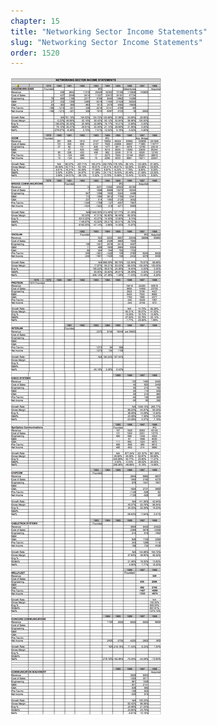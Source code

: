 ```yaml
---
chapter: 15
title: "Networking Sector Income Statements"
slug: "Networking Sector Income Statements"
order: 1520
---
```


![Networking Sector Income Statements](/assets/img/NetworkingSectorIncomeStatement.png)
